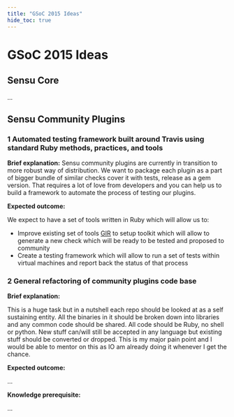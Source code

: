 ```yaml
---
title: "GSoC 2015 Ideas"
hide_toc: true
---
```


# GSoC 2015 Ideas

## Sensu Core
...

## Sensu Community Plugins

### 1 Automated testing framework built around Travis using standard Ruby methods, practices, and tools
**Brief explanation:**
Sensu community plugins are currently in transition to more robust way of distribution. We want to package each
plugin as a part of bigger bundle of similar checks cover it with tests, release as a gem version. That requires
a lot of love from developers and you can help us to build a framework to automate the process of testing our
plugins.

**Expected outcome:**

We expect to have a set of tools written in Ruby which will allow us to:

* Improve existing set of tools [GIR][1]
  to setup toolkit which will allow to generate a new check which will be ready to be tested and proposed to community
* Create a testing framework which will allow to run a set of tests within virtual machines and report back the status
  of that process

[1]: https://github.com/sensu-plugins/GIR

### 2 General refactoring of community plugins code base
**Brief explanation:**

This is a huge task but in a nutshell each repo should be looked at as a self sustaining entity. All the binaries in it should be broken down into libraries and any common code should be shared. All code should be Ruby, no shell or python. New stuff can/will still be accepted in any language but existing stuff should be converted or dropped.
This is my major pain point and I would be able to mentor on this as IO am already doing it whenever I get the chance.

**Expected outcome:**

...

**Knowledge prerequisite:**

...
